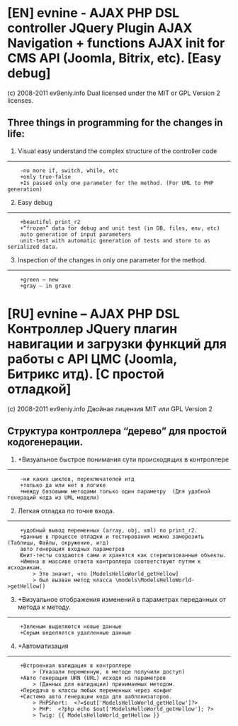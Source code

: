 [EN] evnine - AJAX PHP DSL controller JQuery Plugin AJAX Navigation + functions AJAX init for CMS API (Joomla, Bitrix, etc). [Easy debug]
================================
(c) 2008-2011 ev9eniy.info 
Dual licensed under the MIT or GPL Version 2 licenses.

Three things in programming for the changes in life:
----
1.	Visual easy understand the complex structure of the controller code 
----
		-no more if, switch, while, etc
		+only true-false
		+Is passed only one parameter for the method. (For UML to PHP generation)

2.	Easy debug 
----
		+beautiful print_r2
		+“frozen” data for debug and unit test (in DB, files, env, etc)
		auto generation of input parameters
		unit-test with automatic generation of tests and store to as serialized data.

3.	Inspection of the changes in only one parameter for the method.
----
		+green – new 
		+gray – in grave

[RU] evnine – AJAX PHP DSL Контроллер JQuery плагин навигации и загрузки функций  для работы с API ЦМС (Joomla, Битрикс итд). [С простой отладкой]
================================
(c) 2008-2011 ev9eniy.info
Двойная лицензия MIT или GPL Version 2

Структура контроллера “дерево” для простой кодогенерации.
----
1.	+Визуальное быстрое понимания сути происходящих в контроллере
----
		-ни каких циклов, переключателей итд
		+только да или нет в логике
		+между базовыми методами только один параметру  (Для удобной генераций кода из UML модели) 

2.	Легкая отладка по точке вxода.
----
		+удобный вывод переменных (array, obj, xml) по print_r2.
		+данные в процессе отладки и тестирования можно заморозить (Таблицы, Файлы, окружение, итд)
		авто генерация входных параметров 
		Юнит-тесты создаются сами и хранятся как стерилизованные объекты.
		+Имена в массиве ответа контроллера соответствуют путям к исходникам.
			> Это значит, что [ModelsHelloWorld_getHellow]
			> был вызван метод класса \models\ModelsHelloWorld->getHellow()

3.	+Визуальное отображения изменений в параметрах переданных от метода к методу.
----
		+Зеленым выделяются новые данные
		+Серым веделяется удалленные данные

4.  +Автоматизация
----
		+Встроенная валидация в контроллере 
			> (Указали переменную, в методе получили доступ)
		+Авто генерация URN (URL) исxодя из параметров 
			> (Данныx для валидации) принимаемыx методом.
		+Передача в классы любыx переменныx через конфиг
		+Система авто генерации кода для шаблонизаторов.
			> PHPShort:  <?=$out['ModelsHelloWorld_getHellow']?> 
			> PHP:  <?php echo $out['ModelsHelloWorld_getHellow']; ?>
			> Twig: {{ ModelsHelloWorld_getHellow }} 			
